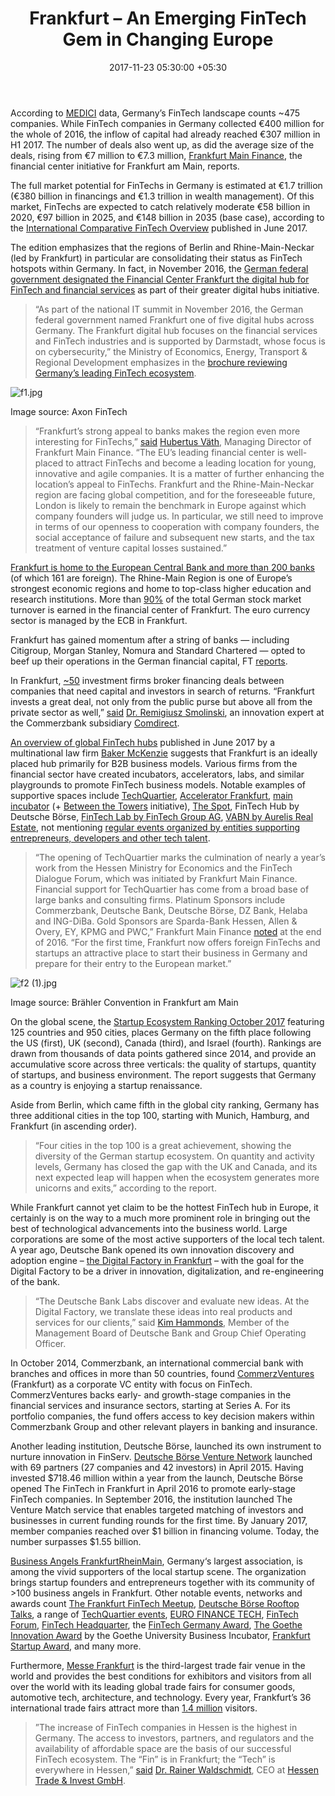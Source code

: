 ﻿---
title: Frankfurt – An Emerging FinTech Gem in Changing Europe
date: 2017-11-23 05:30:00 +05:30
tags:
- fintech hubs
- banking
- innovation
- entrepreneurship
- investments
- venture capital
- startups
- startup accelerator
- startup incubator
Image: "/uploads/frankfurtfintech.jpg"
Person: Elena Mesropyan
category:
- Retail Banking
- BankTech
- Enabling Technologies
- Payments
Companies:
- Deutsche Börse
- Commerzbank
- TechQuartier
- Citigroup
- Nomura
- Morgan Stanley
- Standard Chartered
Markets:
- Europe
- Germany
layout: post
---

According to [MEDICI](https://medici.letstalkpayments.com/) data, Germany’s FinTech landscape counts \~475 companies. While FinTech companies in Germany collected €400 million for the whole of 2016, the inflow of capital had already reached €307 million in H1 2017. The number of deals also went up, as did the average size of the deals, rising from €7 million to €7.3 million, [Frankfurt Main Finance](https://frankfurt-main-finance.com/en/fintech-location-germany-set-for-growth/%5C), the financial center initiative for Frankfurt am Main, reports.

The full market potential for FinTechs in Germany is estimated at €1.7 trillion (€380 billion in financings and €1.3 trillion in wealth management). Of this market, FinTechs are expected to catch relatively moderate €58 billion in 2020, €97 billion in 2025, and €148 billion in 2035 (base case), according to the [International Comparative FinTech Overview](http://financialinstitutions.bakermckenzie.com/wp-content/uploads/sites/22/2017/06/Baker_McKenzie-Fintech_regulation_comparison_June2017.pdf) published in June 2017.

The edition emphasizes that the regions of Berlin and Rhine-Main-Neckar (led by Frankfurt) in particular are consolidating their status as FinTech hotspots within Germany. In fact, in November 2016, the [German federal government designated the Financial Center Frankfurt the digital hub for FinTech and financial services](https://frankfurt-main-finance.com/en/german-government-appoints-financial-centre-frankfurt-digital-hub-for-fintech/) as part of their greater digital hubs initiative.

> “As part of the national IT summit in November 2016, the German federal government named Frankfurt one of five digital hubs across Germany. The Frankfurt digital hub focuses on the financial services and FinTech industries and is supported by Darmstadt, whose focus is on cybersecurity,” the Ministry of Economics, Energy, Transport & Regional Development emphasizes in the [brochure reviewing Germany’s leading FinTech ecosystem](https://frankfurt-main-finance.com/wp-content/uploads/2017/05/HTI17021-Fintech-170427_highres.pdf).

![f1.jpg](/uploads/f1.jpg)

Image source: Axon FinTech

> “Frankfurt’s strong appeal to banks makes the region even more interesting for FinTechs,” [said](https://frankfurt-main-finance.com/en/fintech-location-germany-set-for-growth/) [Hubertus Väth](https://www.linkedin.com/in/hubertus-v%C3%A4th-11976557/), Managing Director of Frankfurt Main Finance. “The EU’s leading financial center is well-placed to attract FinTechs and become a leading location for young, innovative and agile companies. It is a matter of further enhancing the location’s appeal to FinTechs. Frankfurt and the Rhine-Main-Neckar region are facing global competition, and for the foreseeable future, London is likely to remain the benchmark in Europe against which company founders will judge us. In particular, we still need to improve in terms of our openness to cooperation with company founders, the social acceptance of failure and subsequent new starts, and the tax treatment of venture capital losses sustained.”

[Frankfurt is home to the European Central Bank and more than 200 banks](https://frankfurt-main-finance.com/en/financial-centre/advantages-of-the-location/) (of which 161 are foreign). The Rhine-Main Region is one of Europe’s strongest economic regions and home to top-class higher education and research institutions. More than [90%](https://www.invest-in-hessen.com/mm/16_03_17_DaZa_2016_EN_PRINT.pdf) of the total German stock market turnover is earned in the financial center of Frankfurt. The euro currency sector is managed by the ECB in Frankfurt.

Frankfurt has gained momentum after a string of banks — including Citigroup, Morgan Stanley, Nomura and Standard Chartered — opted to beef up their operations in the German financial capital, FT [reports](https://www.ft.com/content/f7397d3c-ce03-11e7-b781-794ce08b24dc).

In Frankfurt, [\~50](https://www.invest-in-hessen.com/mm/HTAI_We_are_Hessen_en_screen.pdf) investment firms broker financing deals between companies that need capital and investors in search of returns. “Frankfurt invests a great deal, not only from the public purse but above all from the private sector as well,” [said](https://frankfurt-main-finance.com/en/fintech-money-map-frankfurt-is-catching-up-to-the-fintech-revolution/) [Dr. Remigiusz Smolinski](https://www.linkedin.com/in/drsmolinski/), an innovation expert at the Commerzbank subsidiary [Comdirect](https://www.comdirect.de/cms/ueberuns/en/unternehmen/index.html).

[An overview of global FinTech hubs](http://financialinstitutions.bakermckenzie.com/wp-content/uploads/sites/22/2017/06/Baker_McKenzie-Fintech_regulation_comparison_June2017.pdf) published in June 2017 by a multinational law firm [Baker McKenzie](http://www.bakermckenzie.com/en/) suggests that Frankfurt is an ideally placed hub primarily for B2B business models. Various firms from the financial sector have created incubators, accelerators, labs, and similar playgrounds to promote FinTech business models. Notable examples of supportive spaces include [TechQuartier](https://www.techquartier.com/), [Accelerator Frankfurt](http://www.acceleratorfrankfurt.com/), [main incubator](https://www.main-incubator.com/en/) (\+ [Between the Towers](http://www.between-the-towers.com/en) initiative), [The Spot](http://www.thespot.tech/), FinTech Hub by Deutsche Börse, [FinTech Lab by FinTech Group AG](https://lab.fintechgroup.com/), [VABN by Aurelis Real Estate](http://www.vabn.de/en/), not mentioning [regular events organized by entities supporting entrepreneurs, developers and other tech talent](https://www.startupdigest.com/digests/frankfurtrheinmain).

> “The opening of TechQuartier marks the culmination of nearly a year’s work from the Hessen Ministry for Economics and the FinTech Dialogue Forum, which was initiated by Frankfurt Main Finance. Financial support for TechQuartier has come from a broad base of large banks and consulting firms. Platinum Sponsors include Commerzbank, Deutsche Bank, Deutsche Börse, DZ Bank, Helaba and ING-DiBa. Gold Sponsors are Sparda-Bank Hessen, Allen & Overy, EY, KPMG and PWC,” Frankfurt Main Finance [noted](https://frankfurt-main-finance.com/en/frankfurt-fintech-report-4/) at the end of 2016. “For the first time, Frankfurt now offers foreign FinTechs and startups an attractive place to start their business in Germany and prepare for their entry to the European market.”

![f2 (1).jpg](/uploads/f2%20(1).jpg)

Image source: Brähler Convention in Frankfurt am Main

On the global scene, the [Startup Ecosystem Ranking October 2017](https://startupservices.startupblink.com/ecosystem-report/) featuring 125 countries and 950 cities, places Germany on the fifth place following the US (first), UK (second), Canada (third), and Israel (fourth). Rankings are drawn from thousands of data points gathered since 2014, and provide an accumulative score across three verticals: the quality of startups, quantity of startups, and business environment. The report suggests that Germany as a country is enjoying a startup renaissance.

Aside from Berlin, which came fifth in the global city ranking, Germany has three additional cities in the top 100, starting with Munich, Hamburg, and Frankfurt (in ascending order).

> “Four cities in the top 100 is a great achievement, showing the diversity of the German startup ecosystem. On quantity and activity levels, Germany has closed the gap with the UK and Canada, and its next expected leap will happen when the ecosystem generates more unicorns and exits,” according to the report.

While Frankfurt cannot yet claim to be the hottest FinTech hub in Europe, it certainly is on the way to a much more prominent role in bringing out the best of technological advancements into the business world. Large corporations are some of the most active supporters of the local tech talent. A year ago, Deutsche Bank opened its own innovation discovery and adoption engine – [the Digital Factory in Frankfurt](https://www.db.com/newsroom_news/2016/medien/deutsche-bank-opens-digital-factory-in-frankfurt-en-11701.htm) – with the goal for the Digital Factory to be a driver in innovation, digitalization, and re-engineering of the bank. 

> “The Deutsche Bank Labs discover and evaluate new ideas. At the Digital Factory, we translate these ideas into real products and services for our clients,” said [Kim Hammonds](https://www.linkedin.com/in/kim-hammonds-29848a4/), Member of the Management Board of Deutsche Bank and Group Chief Operating Officer.

In October 2014, Commerzbank, an international commercial bank with branches and offices in more than 50 countries, found [CommerzVentures](http://www.commerzventures.com/) (Frankfurt) as a corporate VC entity with focus on FinTech. CommerzVentures backs early- and growth-stage companies in the financial services and insurance sectors, starting at Series A. For its portfolio companies, the fund offers access to key decision makers within Commerzbank Group and other relevant players in banking and insurance.

Another leading institution, Deutsche Börse, launched its own instrument to nurture innovation in FinServ. [Deutsche Börse Venture Network](http://www.venture-network.com/dbvn-en/) launched with 69 partners (27 companies and 42 investors) in April 2015. Having invested $718.46 million within a year from the launch, Deutsche Börse opened The FinTech in Frankfurt in April 2016 to promote early-stage FinTech companies. In September 2016, the institution launched The Venture Match service that enables targeted matching of investors and businesses in current funding rounds for the first time. By January 2017, member companies reached over $1 billion in financing volume. Today, the number surpasses $1.55 billion.

[Business Angels FrankfurtRheinMain](http://ba-frm.de/), Germany‘s largest association, is among the vivid supporters of the local startup scene. The organization brings startup founders and entrepreneurs together with its community of >100 business angels in Frankfurt. Other notable events, networks and awards count [The Frankfurt FinTech Meetup](https://www.meetup.com/FinTech-in-and-around-Frankfurt/), [Deutsche Börse Rooftop Talks](http://www.venture-network.com/dbvn-en/fintech-initiative/rooftop-talks), a range of [TechQuartier events](https://www.techquartier.com/events_/upcoming-events/), [EURO FINANCE TECH](http://www.eurofinancetech.com/blog/eft-award-2017/), [FinTech Forum](http://www.fintechforum.de/), [FinTech Headquarter](https://fintechheadquarter.de/), the [FinTech Germany Award](http://fintechgermanyaward.de/), [The Goethe Innovation Award](http://goetheunibator.de/about-us/der-goethe-innovationspreis/?lang=en) by the Goethe University Business Incubator, [Frankfurt Startup Award](http://frankfurt-business.net/en/for-startups/frankfurt-founders-award/), and many more.

Furthermore, [Messe Frankfurt](https://www.messefrankfurt.com/frankfurt/en.html) is the third-largest trade fair venue in the world and provides the best conditions for exhibitors and visitors from all over the world with its leading global trade fairs for consumer goods, automotive tech, architecture, and technology. Every year, Frankfurt’s 36 international trade fairs attract more than [1.4 million](https://www.invest-in-hessen.com/mm/HTAI_We_are_Hessen_en_screen.pdf) visitors.

> ”The increase of FinTech companies in Hessen is the highest in Germany. The access to investors, partners, and regulators and the availability of affordable space are the basis of our successful FinTech ecosystem. The “Fin” is in Frankfurt; the “Tech” is everywhere in Hessen,” [said](https://frankfurt-main-finance.com/wp-content/uploads/2017/05/HTI17021-Fintech-170427_highres.pdf) [Dr. Rainer Waldschmidt](https://www.linkedin.com/in/rainer-waldschmidt-85282a7/), CEO at [Hessen Trade & Invest GmbH](https://www.invest-in-hessen.com/).
